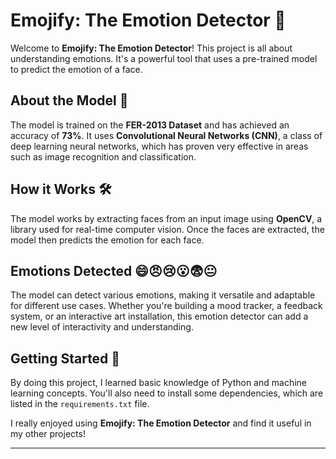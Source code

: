 # Emojify: The Emotion Detector 🧐

Welcome to **Emojify: The Emotion Detector**! This project is all about understanding emotions. It's a powerful tool that uses a pre-trained model to predict the emotion of a face. 

## About the Model 🧠

The model is trained on the **FER-2013 Dataset** and has achieved an accuracy of **73%**. It uses **Convolutional Neural Networks (CNN)**, a class of deep learning neural networks, which has proven very effective in areas such as image recognition and classification.

## How it Works 🛠️

The model works by extracting faces from an input image using **OpenCV**, a library used for real-time computer vision. Once the faces are extracted, the model then predicts the emotion for each face.

## Emotions Detected 😄😠😢😮😨😐

The model can detect various emotions, making it versatile and adaptable for different use cases. Whether you're building a mood tracker, a feedback system, or an interactive art installation, this emotion detector can add a new level of interactivity and understanding.

## Getting Started 🚀

By doing this project, I learned basic knowledge of Python and machine learning concepts. You'll also need to install some dependencies, which are listed in the `requirements.txt` file.

I really enjoyed using **Emojify: The Emotion Detector** and find it useful in my other projects!

---
